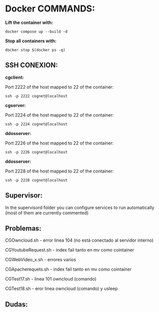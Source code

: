 # Docker COMMANDS:

**Lift the container with:**
```
docker compose up --build -d
```
**Stop all containers with:**
```
docker stop $(docker ps -q)
```


## SSH CONEXION:

**cgclient:**

Port 2222 of the host mapped to 22 of the container:
```
ssh -p 2222 cognet@localhost
```

**cgserver:**

Port 2224 of the host mapped to 22 of the container:
```
ssh -p 2224 cognet@localhost
```

**ddosserver:**

Port 2226 of the host mapped to 22 of the container:
```
ssh -p 2226 cognet@localhost
```

**ddosserver:**

Port 2228 of the host mapped to 22 of the container:
```
ssh -p 2228 cognet@localhost
```


## Supervisor:
In the supervisord folder you can configure services to run automatically (most of them are currently commented)


## Problemas:

CGOwncloud.sh - error linea 104 (no está conectado al servidor interno)

CGYoutubeRequest.sh - index fail tanto en mv como cointainer

CGWebVideo_x.sh - errores varios

CGApacherequets.sh - index fail tanto en mv como cointainer

CGTest17.sh - linea 101 owncloud (comando)

CGTest18.sh - eror linea owncloud (comando) y usleep



## Dudas:


